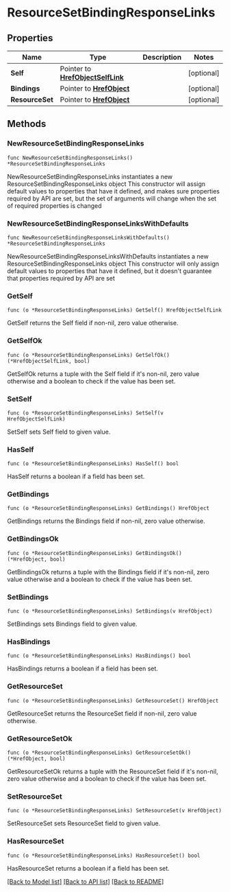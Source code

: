 # ResourceSetBindingResponseLinks

## Properties

Name | Type | Description | Notes
------------ | ------------- | ------------- | -------------
**Self** | Pointer to [**HrefObjectSelfLink**](HrefObjectSelfLink.md) |  | [optional] 
**Bindings** | Pointer to [**HrefObject**](HrefObject.md) |  | [optional] 
**ResourceSet** | Pointer to [**HrefObject**](HrefObject.md) |  | [optional] 

## Methods

### NewResourceSetBindingResponseLinks

`func NewResourceSetBindingResponseLinks() *ResourceSetBindingResponseLinks`

NewResourceSetBindingResponseLinks instantiates a new ResourceSetBindingResponseLinks object
This constructor will assign default values to properties that have it defined,
and makes sure properties required by API are set, but the set of arguments
will change when the set of required properties is changed

### NewResourceSetBindingResponseLinksWithDefaults

`func NewResourceSetBindingResponseLinksWithDefaults() *ResourceSetBindingResponseLinks`

NewResourceSetBindingResponseLinksWithDefaults instantiates a new ResourceSetBindingResponseLinks object
This constructor will only assign default values to properties that have it defined,
but it doesn't guarantee that properties required by API are set

### GetSelf

`func (o *ResourceSetBindingResponseLinks) GetSelf() HrefObjectSelfLink`

GetSelf returns the Self field if non-nil, zero value otherwise.

### GetSelfOk

`func (o *ResourceSetBindingResponseLinks) GetSelfOk() (*HrefObjectSelfLink, bool)`

GetSelfOk returns a tuple with the Self field if it's non-nil, zero value otherwise
and a boolean to check if the value has been set.

### SetSelf

`func (o *ResourceSetBindingResponseLinks) SetSelf(v HrefObjectSelfLink)`

SetSelf sets Self field to given value.

### HasSelf

`func (o *ResourceSetBindingResponseLinks) HasSelf() bool`

HasSelf returns a boolean if a field has been set.

### GetBindings

`func (o *ResourceSetBindingResponseLinks) GetBindings() HrefObject`

GetBindings returns the Bindings field if non-nil, zero value otherwise.

### GetBindingsOk

`func (o *ResourceSetBindingResponseLinks) GetBindingsOk() (*HrefObject, bool)`

GetBindingsOk returns a tuple with the Bindings field if it's non-nil, zero value otherwise
and a boolean to check if the value has been set.

### SetBindings

`func (o *ResourceSetBindingResponseLinks) SetBindings(v HrefObject)`

SetBindings sets Bindings field to given value.

### HasBindings

`func (o *ResourceSetBindingResponseLinks) HasBindings() bool`

HasBindings returns a boolean if a field has been set.

### GetResourceSet

`func (o *ResourceSetBindingResponseLinks) GetResourceSet() HrefObject`

GetResourceSet returns the ResourceSet field if non-nil, zero value otherwise.

### GetResourceSetOk

`func (o *ResourceSetBindingResponseLinks) GetResourceSetOk() (*HrefObject, bool)`

GetResourceSetOk returns a tuple with the ResourceSet field if it's non-nil, zero value otherwise
and a boolean to check if the value has been set.

### SetResourceSet

`func (o *ResourceSetBindingResponseLinks) SetResourceSet(v HrefObject)`

SetResourceSet sets ResourceSet field to given value.

### HasResourceSet

`func (o *ResourceSetBindingResponseLinks) HasResourceSet() bool`

HasResourceSet returns a boolean if a field has been set.


[[Back to Model list]](../README.md#documentation-for-models) [[Back to API list]](../README.md#documentation-for-api-endpoints) [[Back to README]](../README.md)


